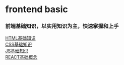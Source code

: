 # frontend basic

### 前端基础知识，以实用知识为主，快速掌握和上手

[HTML基础知识](https://github.com/xiaoda/fe-basic/blob/master/html/README.md)  
[CSS基础知识](https://github.com/xiaoda/fe-basic/blob/master/css/README.md)  
[JS基础知识](https://github.com/xiaoda/fe-basic/blob/master/js/README.md)  
[REACT基础概念](https://github.com/xiaoda/fe-basic/blob/master/react/README.md)  
